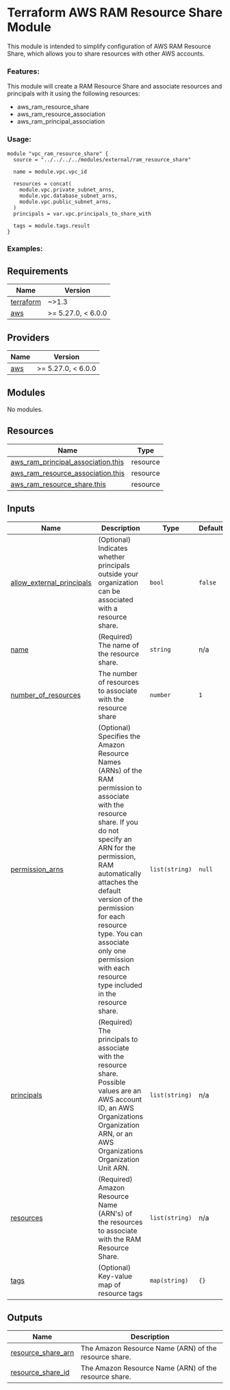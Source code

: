 # Terraform AWS RAM Resource Share Module
This module is intended to simplify configuration of AWS RAM Resource Share, which allows you to share resources with other AWS accounts.


### Features:
This module will create a RAM Resource Share and associate resources and principals with it using the following resources:
  - aws_ram_resource_share
  - aws_ram_resource_association
  - aws_ram_principal_association

### Usage:
```hcl
module "vpc_ram_resource_share" {
  source = "../../../../modules/external/ram_resource_share"

  name = module.vpc.vpc_id

  resources = concat(
    module.vpc.private_subnet_arns,
    module.vpc.database_subnet_arns,
    module.vpc.public_subnet_arns,
  )
  principals = var.vpc.principals_to_share_with

  tags = module.tags.result
}
```

### Examples:

<!-- BEGINNING OF PRE-COMMIT-TERRAFORM DOCS HOOK -->
## Requirements

| Name | Version |
|------|---------|
| <a name="requirement_terraform"></a> [terraform](#requirement\_terraform) | ~>1.3 |
| <a name="requirement_aws"></a> [aws](#requirement\_aws) | >= 5.27.0, < 6.0.0 |

## Providers

| Name | Version |
|------|---------|
| <a name="provider_aws"></a> [aws](#provider\_aws) | >= 5.27.0, < 6.0.0 |

## Modules

No modules.

## Resources

| Name | Type |
|------|------|
| [aws_ram_principal_association.this](https://registry.terraform.io/providers/hashicorp/aws/latest/docs/resources/ram_principal_association) | resource |
| [aws_ram_resource_association.this](https://registry.terraform.io/providers/hashicorp/aws/latest/docs/resources/ram_resource_association) | resource |
| [aws_ram_resource_share.this](https://registry.terraform.io/providers/hashicorp/aws/latest/docs/resources/ram_resource_share) | resource |

## Inputs

| Name | Description | Type | Default | Required |
|------|-------------|------|---------|:--------:|
| <a name="input_allow_external_principals"></a> [allow\_external\_principals](#input\_allow\_external\_principals) | (Optional) Indicates whether principals outside your organization can be associated with a resource share. | `bool` | `false` | no |
| <a name="input_name"></a> [name](#input\_name) | (Required) The name of the resource share. | `string` | n/a | yes |
| <a name="input_number_of_resources"></a> [number\_of\_resources](#input\_number\_of\_resources) | The number of resources to associate with the resource share | `number` | `1` | no |
| <a name="input_permission_arns"></a> [permission\_arns](#input\_permission\_arns) | (Optional) Specifies the Amazon Resource Names (ARNs) of the RAM permission to associate with the resource share. If you do not specify an ARN for the permission, RAM automatically attaches the default version of the permission for each resource type. You can associate only one permission with each resource type included in the resource share. | `list(string)` | `null` | no |
| <a name="input_principals"></a> [principals](#input\_principals) | (Required) The principals to associate with the resource share. Possible values are an AWS account ID, an AWS Organizations Organization ARN, or an AWS Organizations Organization Unit ARN. | `list(string)` | n/a | yes |
| <a name="input_resources"></a> [resources](#input\_resources) | (Required) Amazon Resource Name (ARN's) of the resources to associate with the RAM Resource Share. | `list(string)` | n/a | yes |
| <a name="input_tags"></a> [tags](#input\_tags) | (Optional) Key-value map of resource tags | `map(string)` | `{}` | no |

## Outputs

| Name | Description |
|------|-------------|
| <a name="output_resource_share_arn"></a> [resource\_share\_arn](#output\_resource\_share\_arn) | The Amazon Resource Name (ARN) of the resource share. |
| <a name="output_resource_share_id"></a> [resource\_share\_id](#output\_resource\_share\_id) | The Amazon Resource Name (ARN) of the resource share. |
<!-- END OF PRE-COMMIT-TERRAFORM DOCS HOOK -->
